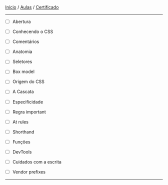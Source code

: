 [Início](https://github.com/Thalyalm/rocketseat-trilha-fundamentar) /
[Aulas](https://github.com/Thalyalm/rocketseat-trilha-fundamentar/tree/main/aulas) /
[Certificado](https://github.com/Thalyalm/rocketseat-trilha-fundamentar/tree/main/certificado)

---

- [ ] Abertura

- [ ] Conhecendo o CSS

- [ ] Comentários

- [ ] Anatomia

- [ ] Seletores

- [ ] Box model

- [ ] Origem do CSS

- [ ] A Cascata

- [ ] Especificidade

- [ ] Regra important

- [ ] At rules

- [ ] Shorthand

- [ ] Funções

- [ ] DevTools

- [ ] Cuidados com a escrita

- [ ] Vendor prefixes

---